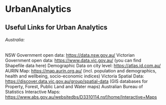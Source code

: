 # UrbanAnalytics


## Useful Links for Urban Analytics
###### Australia:
NSW Government open data: https://data.nsw.gov.au/
Victorian Government open data: https://www.data.vic.gov.au/ (you can find Shapefile data here)
Demographic Data on city level: https://atlas.id.com.au/
AURIN Map: https://map.aurin.org.au/ (incl. population and demographics, health and wellbeing, socio-economic indices)
Victoria Spatial Data: https://discover.data.vic.gov.au/group/spatial-data (GIS databases for Property, Forest, Public Land and Water maps)
Australian Bureau of Statistics Interactive Maps: https://www.abs.gov.au/websitedbs/D3310114.nsf/home/Interactive+Maps

